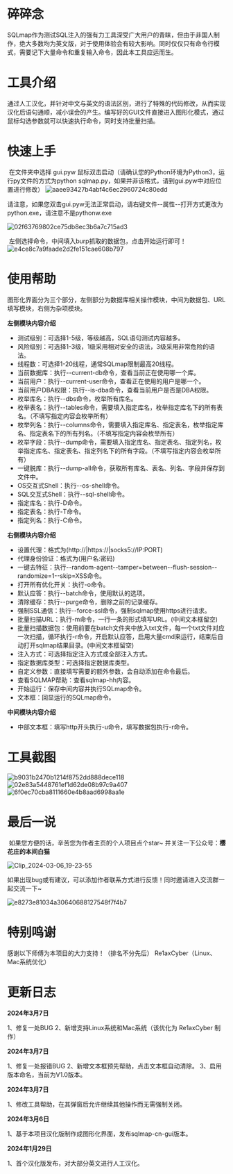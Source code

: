 # 碎碎念

​	SQLmap作为测试SQL注入的强有力工具深受广大用户的青睐，但由于非国人制作，绝大多数均为英文版，对于使用体验会有较大影响。同时仅仅只有命令行模式，需要记下大量命令和重复输入命令，因此本工具应运而生。 

# **工具介绍**

​	通过人工汉化，并针对中文与英文的语法区别，进行了特殊的代码修改，从而实现汉化后语句通顺，减小误会的产生。编写好的GUI文件直接进入图形化模式，通过鼠标勾选参数就可以快速执行命令，同时支持批量扫描。

# 快速上手

​	在文件夹中选择 gui.pyw 鼠标双击启动（请确认您的Python环境为Python3，运行py文件的方式为python sqlmap.py，如果并非该格式，请到gui.pyw中对应位置进行修改）
![aaee93427b4abf4c6ec2960724c80edd](https://github.com/honmashironeko/sqlmap-cn/assets/139044047/dd55065a-4cb8-40a4-838d-a55c90e96f7a)

请注意，如果您双击gui.pyw无法正常启动，请右键文件--属性--打开方式更改为python.exe，请注意不是pythonw.exe

![02f63769802ce75db8ec3b6a7c715ad3](https://github.com/honmashironeko/sqlmap-cn/assets/139044047/7c667cb5-cc6a-4d03-ad46-82da28c95759)

​	左侧选择命令，中间填入burp抓取的数据包，点击开始运行即可！
![e4ce8c7a9faade2d2fe151cae608b797](https://github.com/honmashironeko/sqlmap-cn/assets/139044047/05aa9b67-f838-4789-9c1f-8b7d1e0cf2e5)

# 使用帮助

​	图形化界面分为三个部分，左侧部分为数据库相关操作模块，中间为数据包、URL填写模块，右侧为杂项模块。

**左侧模块内容介绍**

- 测试级别：可选择1-5级，等级越高，SQL语句测试内容越多。
- 风险级别：可选择1-3级，1级采用相对安全的语法，3级采用非常危险的语法。
- 线程数：可选择1-20线程，通常SQLmap限制最高20线程。
- 当前数据库：执行--current-db命令，查看当前正在使用哪一个库。
- 当前用户：执行--current-user命令，查看正在使用的用户是哪一个。
- 当前用户DBA权限：执行--is-dba命令，查看当前用户是否是DBA权限。
- 枚举库名：执行--dbs命令，枚举所有库名。
- 枚举表名：执行--tables命令，需要填入指定库名，枚举指定库名下的所有表名。（不填写指定内容会枚举所有）
- 枚举列名：执行--columns命令，需要填入指定库名、指定表名，枚举指定库名、指定表名下的所有列名。（不填写指定内容会枚举所有）
- 枚举字段：执行--dump命令，需要填入指定库名、指定表名、指定列名，枚举指定库名、指定表名、指定列名下的所有字段。（不填写指定内容会枚举所有）
- 一键脱库：执行--dump-all命令，获取所有库名、表名、列名、字段并保存到文件中。
- OS交互式Shell：执行--os-shell命令。
- SQL交互式Shell：执行--sql-shell命令。
- 指定库名：执行-D命令。
- 指定表名：执行-T命令。
- 指定列名：执行-C命令。

**右侧模块内容介绍**

- 设置代理：格式为(http://|https://|socks5://IP:PORT)
- 代理身份验证：格式为(用户名:密码)
- 一键去特征：执行--random-agent--tamper=between--flush-session--randomize=1--skip=XSS命令。
- 打开所有优化开关：执行-o命令。
- 默认应答：执行--batch命令，使用默认的选项。
- 清除缓存：执行--purge命令，删除之前的记录缓存。
- 强制SSL通信：执行--force-ssl命令，强制sqlmap使用https进行请求。
- 批量扫描URL：执行-m命令，一行一条的形式填写URL。(中间文本框留空)
- 批量扫描数据包：使用前要在batch文件夹中放入txt文件，每一个txt文件对应一次扫描，循环执行-r命令，开启默认应答，启用大量cmd来运行，结束后自动打开sqlmap结果目录。(中间文本框留空)
- 注入方式：可选择指定注入方式或全部注入方式。
- 指定数据库类型：可选择指定数据库类型。
- 自定义参数：直接填写需要的额外参数，会自动添加在命令最后。
- 查看SQLMAP帮助：查看sqlmap-hh内容。
- 开始运行：保存中间内容并执行SQLmap命令。
- 文本框：回显运行的SQLmap命令。

**中间模块内容介绍**

- 中部文本框：填写http开头执行-u命令，填写数据包执行-r命令。

# 工具截图
![b9031b2470b1214f8752dd888dece118](https://github.com/honmashironeko/sqlmap-cn/assets/139044047/cdaf0648-21a1-48a5-9a0e-c5d3fa7ad820)
![02e83a5448761ef1d62de08b97c9a407](https://github.com/honmashironeko/sqlmap-cn/assets/139044047/30928bcf-d808-46ae-8769-00b0ebeb06af)
![6f0ec70cba8111660e4b8aad6998aa1e](https://github.com/honmashironeko/sqlmap-cn/assets/139044047/a302133e-7887-4112-98cc-b093c1349a3a)

# 最后一说

​	如果您方便的话，辛苦您为作者主页的个人项目点个star~ 并关注一下公众号：**樱花庄的本间白猫**

![Clip_2024-03-06_19-23-55](https://github.com/honmashironeko/sqlmap-cn/assets/139044047/ac76b86e-35b9-4c64-a00a-1eb7a7fe05d2)

​	如果出现bug或有建议，可以添加作者联系方式进行反馈！同时邀请进入交流群一起交流一下~

![e8273e81034a30640688127548f7f4b7](https://github.com/honmashironeko/sqlmap-cn/assets/139044047/1bd6390a-673c-42e6-9a62-074eb35e146e)

# 特别鸣谢

感谢以下师傅为本项目的大力支持！（排名不分先后）
Re1axCyber（Linux、Mac系统优化）

# 更新日志

**2024年3月7日**

1、修复一处BUG
2、新增支持Linux系统和Mac系统（该优化为 Re1axCyber 制作）

**2024年3月7日**

1、修复一处报错BUG
2、新增文本框预先帮助，点击文本框自动清除。
3、启用版本命名，当前为V1.0版本。

**2024年3月7日**

1、修改工具帮助，在其弹窗后允许继续其他操作而无需强制关闭。

**2024年3月6日**

1、基于本项目汉化版制作成图形化界面，发布sqlmap-cn-gui版本。

**2024年1月29日**

1、首个汉化版发布，对大部分英文进行人工汉化。
